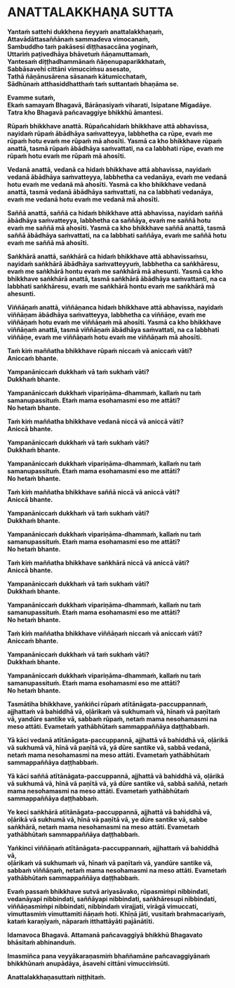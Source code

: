 # ANATTALAKKHAṆA SUTTA

**Yantaṁ sattehi dukkhena ñeyyaṁ anattalakkhaṇaṁ,\
Attavādāttasaññānaṁ sammadeva vimocanaṁ,\
Sambuddho taṁ pakāsesi diṭṭhasaccāna yoginaṁ,\
Uttariṁ paṭivedhāya bhāvetuṁ ñāṇamuttamaṁ,\
Yantesaṁ diṭṭhadhammānaṁ ñāṇenupaparikkhataṁ,\
Sabbāsavehi cittāni vimucciṁsu asesato,\
Tathā ñāṇānusārena sāsanaṁ kātumicchataṁ,\
Sādhūnaṁ atthasiddhatthaṁ taṁ suttantaṁ bhaṇāma se.**

**Evamme sutaṁ,\
Ekaṁ samayaṁ Bhagavā, Bārāṇasiyaṁ viharati, Isipatane Migadāye.\
Tatra kho Bhagavā pañcavaggiye bhikkhū āmantesi.**

**Rūpaṁ bhikkhave anattā. Rūpañcahidaṁ bhikkhave attā abhavissa, nayidaṁ rūpaṁ ābādhāya saṁvatteyya, labbhetha ca rūpe, evaṁ me rūpaṁ hotu evaṁ me rūpaṁ mā ahosīti. Yasmā ca kho bhikkhave rūpaṁ anattā, tasmā rūpaṁ ābādhāya saṁvattati, na ca labbhati rūpe, evaṁ me rūpaṁ hotu evaṁ me rūpaṁ mā ahosīti.**

**Vedanā anattā, vedanā ca hidaṁ bhikkhave attā abhavissa, nayidaṁ vedanā ābādhāya saṁvatteyya, labbhetha ca vedanāya, evaṁ me vedanā hotu evaṁ me vedanā mā ahosīti. Yasmā ca kho bhikkhave vedanā anattā, tasmā vedanā ābādhāya saṁvattati, na ca labbhati vedanāya, evaṁ me vedanā hotu evaṁ me vedanā mā ahosīti.**

**Saññā anattā, saññā ca hidaṁ bhikkhave attā abhavissa, nayidaṁ saññā ābādhāya saṁvatteyya, labbhetha ca saññāya, evaṁ me saññā hotu evaṁ me saññā mā ahosīti. Yasmā ca kho bhikkhave saññā anattā, tasmā saññā ābādhāya saṁvattati, na ca labbhati saññāya, evaṁ me saññā hotu evaṁ me saññā mā ahosīti.**

**Saṅkhārā anattā, saṅkhārā ca hidaṁ bhikkhave attā abhavissaṁsu, nayidaṁ saṅkhārā ābādhāya saṁvatteyyuṁ, labbhetha ca saṅkhāresu, evaṁ me saṅkhārā hontu evaṁ me saṅkhārā mā ahesunti. Yasmā ca kho bhikkhave saṅkhārā anattā, tasmā saṅkhārā ābādhāya saṁvattanti, na ca labbhati saṅkhāresu, evaṁ me saṅkhārā hontu evaṁ me saṅkhārā mā ahesunti.**

**Viññāṇaṁ anattā, viññāṇanca hidaṁ bhikkhave attā abhavissa, nayidaṁ viññāṇam ābādhāya saṁvatteyya, labbhetha ca viññāṇe, evaṁ me viññāṇaṁ hotu evaṁ me viññāṇaṁ mā ahosīti. Yasmā ca kho bhikkhave viññāṇaṁ anattā, tasmā viññāṇaṁ ābādhāya saṁvattati, na ca labbhati viññāṇe, evaṁ me viññāṇaṁ hotu evaṁ me viññāṇaṁ mā ahosīti.**

**Taṁ kiṁ maññatha bhikkhave rūpaṁ niccaṁ vā aniccaṁ vāti?\
Aniccaṁ bhante.**

**Yampanāniccaṁ dukkhaṁ vā taṁ sukhaṁ vāti?\
Dukkhaṁ bhante.**

**Yampanāniccaṁ dukkhaṁ vipariṇāma-dhammaṁ, kallaṁ nu taṁ samanupassituṁ. Etaṁ mama esohamasmi eso me attāti?\
No hetaṁ bhante.**

**Taṁ kiṁ maññatha bhikkhave vedanā niccā vā aniccā vāti?\
Aniccā bhante.**

**Yampanāniccaṁ dukkhaṁ vā taṁ sukhaṁ vāti?\
Dukkhaṁ bhante.**

**Yampanāniccaṁ dukkhaṁ vipariṇāma-dhammaṁ, kallaṁ nu taṁ samanupassituṁ. Etaṁ mama esohamasmi eso me attāti?\
No hetaṁ bhante.**

**Taṁ kiṁ maññatha bhikkhave saññā niccā vā aniccā vāti?\
Aniccā bhante.**

**Yampanāniccaṁ dukkhaṁ vā taṁ sukhaṁ vāti?\
Dukkhaṁ bhante.**

**Yampanāniccaṁ dukkhaṁ vipariṇāma-dhammaṁ, kallaṁ nu taṁ samanupassituṁ. Etaṁ mama esohamasmi eso me attāti?\
No hetaṁ bhante.**

**Taṁ kiṁ maññatha bhikkhave saṅkhārā niccā vā aniccā vāti?\
Aniccā bhante.**

**Yampanāniccaṁ dukkhaṁ vā taṁ sukhaṁ vāti?\
Dukkhaṁ bhante.**

**Yampanāniccaṁ dukkhaṁ vipariṇāma-dhammaṁ, kallaṁ nu taṁ samanupassituṁ. Etaṁ mama esohamasmi eso me attāti?\
No hetaṁ bhante.**

**Taṁ kiṁ maññatha bhikkhave viññāṇaṁ niccaṁ vā aniccaṁ vāti?\
Aniccaṁ bhante.**

**Yampanāniccaṁ dukkhaṁ vā taṁ sukhaṁ vāti?\
Dukkhaṁ bhante.**

**Yampanāniccaṁ dukkhaṁ vipariṇāma-dhammaṁ, kallaṁ nu taṁ samanupassituṁ. Etaṁ mama esohamasmi eso me attāti?\
No hetaṁ bhante.**

**Tasmātiha bhikkhave, yaṅkiñci rūpaṁ atītānāgata-paccuppannaṁ, ajjhattaṁ vā bahiddhā vā, oḷārikaṁ vā sukhumaṁ vā, hīnaṁ vā paṇītaṁ vā, yandūre santike vā, sabbaṁ rūpaṁ, netaṁ mama nesohamasmi na meso attāti. Evametaṁ yathābhūtaṁ sammappaññāya daṭṭhabbaṁ.**

**Yā kāci vedanā atītānāgata-paccuppannā, ajjhattā vā bahiddhā vā, oḷārikā vā sukhumā vā, hīnā vā paṇītā vā, yā dūre santike vā, sabbā vedanā, netaṁ mama nesohamasmi na meso attāti. Evametaṁ yathābhūtaṁ sammappaññāya daṭṭhabbaṁ.**

**Yā kāci saññā atītānāgata-paccuppannā, ajjhattā vā bahiddhā vā, oḷārikā vā sukhumā vā, hīnā vā paṇītā vā, yā dūre santike vā, sabbā saññā, netaṁ mama nesohamasmi na meso attāti. Evametaṁ yathābhūtaṁ sammappaññāya daṭṭhabbaṁ.**

**Ye keci saṅkhārā atītānāgata-paccuppannā, ajjhattā vā bahiddhā vā, oḷārikā vā sukhumā vā, hīnā vā paṇītā vā, ye dūre santike vā, sabbe saṅkhārā, netaṁ mama nesohamasmi na meso attāti. Evametaṁ yathābhūtaṁ sammappaññāya daṭṭhabbaṁ.**

**Yaṅkinci viññāṇaṁ atītānāgata-paccuppannaṁ, ajjhattaṁ vā bahiddhā vā,\
oḷārikaṁ vā sukhumaṁ vā, hīnaṁ vā paṇītaṁ vā, yandūre santike vā,\
sabbaṁ viññāṇaṁ, netaṁ mama nesohamasmi na meso attāti. Evametaṁ yathābhūtaṁ sammappaññāya daṭṭhabbaṁ.**

**Evaṁ passaṁ bhikkhave sutvā ariyasāvako, rūpasmiṁpi nibbindati, vedanāyapi nibbindati, saññāyapi nibbindati, saṅkhāresupi nibbindati, viññāṇasmiṁpi nibbindati, nibbindaṁ virajjati, virāgā vimuccati, vimuttasmiṁ vimuttamiti ñāṇaṁ hoti. Khīṇā jāti, vusitaṁ brahmacariyaṁ, kataṁ karaṇīyaṁ, nāparaṁ itthattāyāti pajānātīti.**

**Idamavoca Bhagavā. Attamanā pañcavaggiyā bhikkhū Bhagavato bhāsitaṁ abhinanduṁ.**

**Imasmiñca pana veyyākaraṇasmiṁ bhaññamāne pañcavaggiyānaṁ bhikkhūnaṁ anupādāya, āsavehi cittāni vimucciṁsūti.**

**Anattalakkhaṇasuttaṁ niṭṭhitaṁ.**
